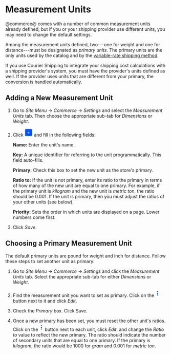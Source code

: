 # Measurement Units [](id=measurement-units)

@commerce@ comes with a number of common measurement units already defined, but
if you or your shipping provider use different units, you may need to change the
default settings.

Among the measurement units defined, two---one for weight and one for
distance---must be designated as *primary units*. The primary units are the only
units used by the catalog and by the 
[variable-rate shipping method](/web/commerce/documentation/-/knowledge_base/1-0/variable-rate-shipping). 

If you use Courier Shipping to integrate your shipping cost calculations with
a shipping provider's system, you must have the provider's units defined as
well. If the provider uses units that are different from your primary, the
conversion is handled automatically.

## Adding a New Measurement Unit [](id=adding-a-new-measurement-unit)

1.  Go to *Site Menu* &rarr; *Commerce* &rarr; *Settings* and select the
    *Measurement Units* tab. Then choose the appropriate sub-tab for
    *Dimensions* or *Weight*.

2.  Click ![Add](../../images/icon-add.png) and fill in the following
    fields:

    **Name:** Enter the unit's name.

    **Key:** A unique identifier for referring to the unit programmatically.
    This field auto-fills.

    **Primary:** Check this box to set the new unit as the store's primary.

    **Ratio to:** If the unit is not primary, enter its ratio to the primary in
    terms of how many of the new unit are equal to one primary. For example, if
    the primary unit is *kilogram* and the new unit is *metric ton*, the ratio
    should be 0.001. If the unit is primary, then you must adjust the ratios of
    your other units (see below).

    **Priority:** Sets the order in which units are displayed on a page. Lower
    numbers come first.

3.  Click *Save*.

## Choosing a Primary Measurement Unit [](id=choosing-a-primary-measurement-unit)

The default primary units are pound for weight and inch for distance. Follow
these steps to set another unit as primary:

1.  Go to *Site Menu* &rarr; *Commerce* &rarr; *Settings* and click the
    *Measurement Units* tab. Select the appropriate sub-tab for either
    *Dimensions* or *Weight*.

2.  Find the measurement unit you want to set as primary. Click on the
    ![Options](../../images/icon-options.png) button next to it and click
    *Edit*.

3.  Check the *Primary* box. Click Save.

4.  Once a new primary has been set, you must reset the other unit's ratios.
    Click on the ![Options](../../images/icon-options.png) button next to each
    unit, click *Edit*, and change the *Ratio to* value to reflect the new
    primary. The ratio should indicate the number of secondary units that are
    equal to one primary. If the primary is *kilogram*, the ratio would be 1000
    for *gram* and 0.001 for *metric ton*.

